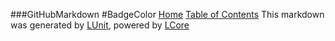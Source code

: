 ###GitHubMarkdown
#BadgeColor
[Home](../../README.md) [Table of Contents](../../TableOfContents.md)
This markdown was generated by [LUnit](https://github.com/CodeSingularity/LUnit), powered by [LCore](https://github.com/CodeSingularity/LCore)
